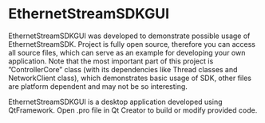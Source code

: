 # EthernetStreamSDKGUI
EthernetStreamSDKGUI was developed to demonstrate possible usage of EthernetStreamSDK.
Project is fully open source, therefore you can access all source files, which can serve as
an example for developing your own application. Note that the most important part of this project is ”ControllerCore” class (with its dependencies like Thread classes and NetworkClient class), which demonstrates basic usage of SDK, other files are platform dependent and may not be so interesting.

EthernetStreamSDKGUI is a desktop application developed using QtFramework. Open .pro file in Qt Creator to build or modify provided code.
